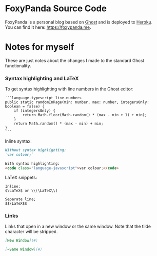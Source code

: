 # FoxyPanda Source Code

FoxyPanda is a personal blog based on [Ghost](https://ghost.org/) and is deployed to [Heroku](https://heroku.com/). You can find it here: https://foxypanda.me.

# Notes for myself

These are just notes about the changes I made to the standard Ghost functionality.

### Syntax highlighting and LaTeX

To get syntax highlighting with line numbers in the Ghost editor:


    ```language-typescript line-numbers
    public static randomInRage(min: number, max: number, integersOnly: boolean = false) {
        if (integersOnly) {
            return Math.floor(Math.random() * (max - min + 1) + min);
        }
        return Math.random() * (max - min) + min;
    }
    ```
    
Inline syntax:

```markdown
Without syntax highlighting:
`var colour;`

With syntax highlighting:
<code class="language-javascript">var colour;</code>
```
    
LaTeX snippets:

```
Inline:
$\LaTeX$ or \\(\LaTeX\\)

Separate line;
$$\LaTeX$$
```

### Links

Links that open in a new window or the same window. Note that the tilde character will be stripped.

```markdown
[New Window](#)

[~Same Window](#)
```
